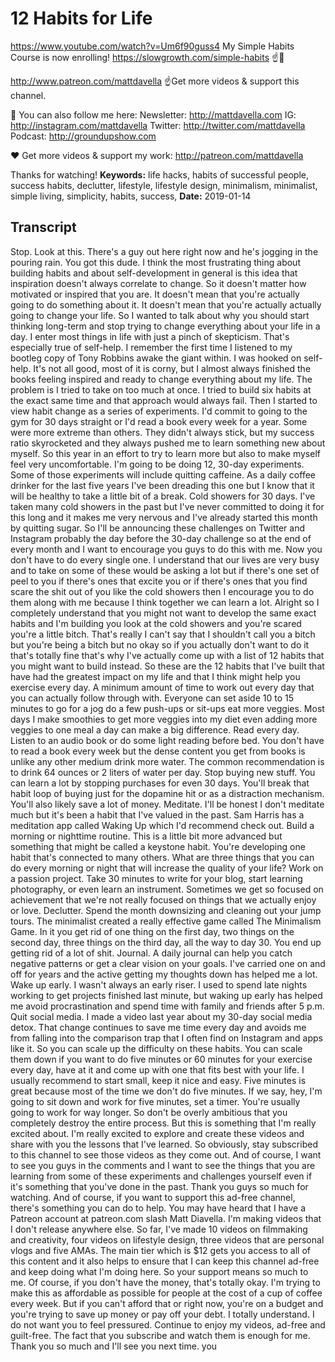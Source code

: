 # 12 Habits for Life
https://www.youtube.com/watch?v=Um6f90guss4
My Simple Habits Course is now enrolling! https://slowgrowth.com/simple-habits
☝️🚀

http://www.patreon.com/mattdavella
☝Get more videos & support this channel.

💯 You can also follow me here:
Newsletter:  http://mattdavella.com
IG:  http://instagram.com/mattdavella
Twitter:  http://twitter.com/mattdavella
Podcast:  http://groundupshow.com

❤️ Get more videos & support my work:
http://patreon.com/mattdavella

Thanks for watching!
**Keywords:** life hacks, habits of successful people, success habits, declutter, lifestyle, lifestyle design, minimalism, minimalist, simple living, simplicity, habits, success, 
**Date:** 2019-01-14

## Transcript
 Stop. Look at this. There's a guy out here right now and he's jogging in the pouring rain. You got this dude. I think the most frustrating thing about building habits and about self-development in general is this idea that inspiration doesn't always correlate to change. So it doesn't matter how motivated or inspired that you are. It doesn't mean that you're actually going to do something about it. It doesn't mean that you're actually actually going to change your life. So I wanted to talk about why you should start thinking long-term and stop trying to change everything about your life in a day. I enter most things in life with just a pinch of skepticism. That's especially true of self-help. I remember the first time I listened to my bootleg copy of Tony Robbins awake the giant within. I was hooked on self-help. It's not all good, most of it is corny, but I almost always finished the books feeling inspired and ready to change everything about my life. The problem is I tried to take on too much at once. I tried to build six habits at the exact same time and that approach would always fail. Then I started to view habit change as a series of experiments. I'd commit to going to the gym for 30 days straight or I'd read a book every week for a year. Some were more extreme than others. They didn't always stick, but my success ratio skyrocketed and they always pushed me to learn something new about myself. So this year in an effort to try to learn more but also to make myself feel very uncomfortable. I'm going to be doing 12, 30-day experiments. Some of those experiments will include quitting caffeine. As a daily coffee drinker for the last five years I've been dreading this one but I know that it will be healthy to take a little bit of a break. Cold showers for 30 days. I've taken many cold showers in the past but I've never committed to doing it for this long and it makes me very nervous and I've already started this month by quitting sugar. So I'll be announcing these challenges on Twitter and Instagram probably the day before the 30-day challenge so at the end of every month and I want to encourage you guys to do this with me. Now you don't have to do every single one. I understand that our lives are very busy and to take on some of these would be asking a lot but if there's one set of peel to you if there's ones that excite you or if there's ones that you find scare the shit out of you like the cold showers then I encourage you to do them along with me because I think together we can learn a lot. Alright so I completely understand that you might not want to develop the same exact habits and I'm building you look at the cold showers and you're scared you're a little bitch. That's really I can't say that I shouldn't call you a bitch but you're being a bitch but no okay so if you actually don't want to do it that's totally fine that's why I've actually come up with a list of 12 habits that you might want to build instead. So these are the 12 habits that I've built that have had the greatest impact on my life and that I think might help you exercise every day. A minimum amount of time to work out every day that you can actually follow through with. Everyone can set aside 10 to 15 minutes to go for a jog do a few push-ups or sit-ups eat more veggies. Most days I make smoothies to get more veggies into my diet even adding more veggies to one meal a day can make a big difference. Read every day. Listen to an audio book or do some light reading before bed. You don't have to read a book every week but the dense content you get from books is unlike any other medium drink more water. The common recommendation is to drink 64 ounces or 2 liters of water per day. Stop buying new stuff. You can learn a lot by stopping purchases for even 30 days. You'll break that habit loop of buying just for the dopamine hit or as a distraction mechanism. You'll also likely save a lot of money. Meditate. I'll be honest I don't meditate much but it's been a habit that I've valued in the past. Sam Harris has a meditation app called Waking Up which I'd recommend check out. Build a morning or nighttime routine. This is a little bit more advanced but something that might be called a keystone habit. You're developing one habit that's connected to many others. What are three things that you can do every morning or night that will increase the quality of your life? Work on a passion project. Take 30 minutes to write for your blog, start learning photography, or even learn an instrument. Sometimes we get so focused on achievement that we're not really focused on things that we actually enjoy or love. Declutter. Spend the month downsizing and cleaning out your jump tours. The minimalist created a really effective game called The Minimalism Game. In it you get rid of one thing on the first day, two things on the second day, three things on the third day, all the way to day 30. You end up getting rid of a lot of shit. Journal. A daily journal can help you catch negative patterns or get a clear vision on your goals. I've carried one on and off for years and the active getting my thoughts down has helped me a lot. Wake up early. I wasn't always an early riser. I used to spend late nights working to get projects finished last minute, but waking up early has helped me avoid procrastination and spend time with family and friends after 5 p.m. Quit social media. I made a video last year about my 30-day social media detox. That change continues to save me time every day and avoids me from falling into the comparison trap that I often find on Instagram and apps like it. So you can scale up the difficulty on these habits. You can scale them down if you want to do five minutes or 60 minutes for your exercise every day, have at it and come up with one that fits best with your life. I usually recommend to start small, keep it nice and easy. Five minutes is great because most of the time we don't do five minutes. If we say, hey, I'm going to sit down and work for five minutes, set a timer. You're usually going to work for way longer. So don't be overly ambitious that you completely destroy the entire process. But this is something that I'm really excited about. I'm really excited to explore and create these videos and share with you the lessons that I've learned. So obviously, stay subscribed to this channel to see those videos as they come out. And of course, I want to see you guys in the comments and I want to see the things that you are learning from some of these experiments and challenges yourself even if it's something that you've done in the past. Thank you guys so much for watching. And of course, if you want to support this ad-free channel, there's something you can do to help. You may have heard that I have a Patreon account at patreon.com slash Matt Diavella. I'm making videos that I don't release anywhere else. So far, I've made 10 videos on filmmaking and creativity, four videos on lifestyle design, three videos that are personal vlogs and five AMAs. The main tier which is $12 gets you access to all of this content and it also helps to ensure that I can keep this channel ad-free and keep doing what I'm doing here. So your support means so much to me. Of course, if you don't have the money, that's totally okay. I'm trying to make this as affordable as possible for people at the cost of a cup of coffee every week. But if you can't afford that or right now, you're on a budget and you're trying to save up money or pay off your debt. I totally understand. I do not want you to feel pressured. Continue to enjoy my videos, ad-free and guilt-free. The fact that you subscribe and watch them is enough for me. Thank you so much and I'll see you next time. you
